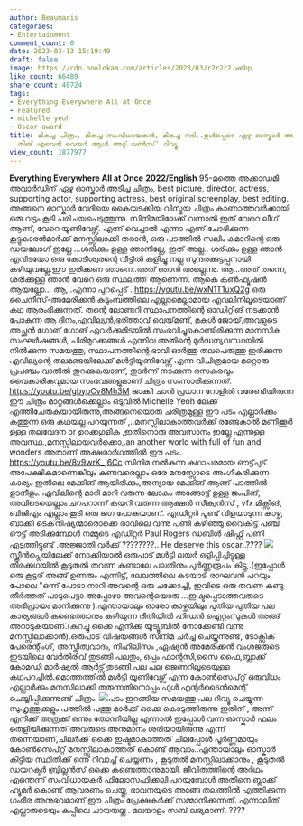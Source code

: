 ```yaml
---
author: Beaumaris
categories:
- Entertainment
comment_count: 0
date: 2023-03-13 15:19:49
draft: false
image: https://cdn.boolokam.com/articles/2023/03/r2r2r2.webp
like_count: 66489
share_count: 40724
tags:
- Everything Everywhere All at Once
- Featured
- michelle yeoh
- Oscar award
title: മികച്ച ചിത്രം, മികച്ച സംവിധായകൻ, മികച്ച നടി..ഉൾപ്പെടെ ഏഴു ഓസ്കാർ അടിച്ച 'എവെരി
  തിങ് എവെരി വെയർ ആൾ അറ്റ് വൺസ്' റിവ്യൂ
view_count: 1877977
---
```


**Everything Everywhere All at Once** **2022/English** 95-മത്തെ അക്കാഡമി അവാർഡിന് ഏഴു ഓസ്കാർ അടിച്ച ചിത്രം, best picture, director, actress, supporting actor, supporting actress, best original screenplay, best editing. അങ്ങനെ ഓസ്കാർ വേദിയെ കൈയടക്കിയ വിസ്മയ ചിത്രം കാണാത്തവർക്കായി ഒരു വട്ടം കൂടി പരിചയപെടുത്തുന്നു. സിനിമയിലേക്ക് വന്നാൽ ഇത് വേറെ ലീഗ് ആണ്, വേറെ യൂണിവേഴ്സ്. എന്ന് വെച്ചാൽ എന്നാ എന്ന് ചോദിക്കുന്ന കൂട്ടുകാരൻമാർക്ക് മനസ്സിലാക്കി തരാൻ, ഒരു പടത്തിൽ സലിം കുമാറിന്റെ ഒരു ഡയലോഗ് ഇല്ലേ ...ശരിക്കും ഉള്ള ഞാനില്ലേ, ഇത് അല്ല.. ശരിക്കും ഉള്ള ഞാൻ എവിടയോ ഒരു കോടീശ്വരന്റെ വീട്ടിൽ കുളിച്ചു നല്ല സുന്ദരക്കുട്ടപ്പനായി കഴിയുവല്ലേ.ഈ ഇരിക്കണ ഞാനെ..അത് ഞാൻ അല്ലെന്നു. ആ...അത് തന്നെ, ശരിക്കുള്ള ഞാൻ വേറെ ഒരു സ്ഥലത്ത് ആണെന്ന്. ആകെ കൺഫ്യൂഷൻ ആയല്ലോ... ആ,..എന്നാ പുറപ്പെട് . https://youtu.be/wxN1T1uxQ2g ഒരു ചൈനീസ്-അമേരിക്കൻ കുടുംബത്തിലെ എല്ലാമെല്ലാമായ എവലിനിലൂടെയാണ് കഥ ആരംഭിക്കുന്നത്. തന്റെ ലോണ്ടറി സ്ഥാപനത്തിന്റെ ഓഡിറ്റിങ് നടക്കാൻ പോകുന്ന ആ ദിനം,എവില്യൻ,ഭര്ത്താവ് വെയ്‌മണ്ട്, മകൾ ജോയ്,അവളുടെ അച്ഛൻ ഗോങ് ഗോങ് ഏവർക്കുമിടയിൽ സംഭവിച്ചുകൊണ്ടിരിക്കുന്ന മാനസിക സംഘർഷങ്ങൾ, പിരിമുറക്കങ്ങൾ എന്നിവ അതിന്റെ മൂർദ്ധന്യവസ്ഥയിൽ നിൽക്കുന്ന സമയത്തു, സ്ഥാപനത്തിന്റെ ഭാവി ഓർത്തു തലപെരുത്തു ഇരിക്കുന്ന എവില്യന്റെ തലമണ്ടയിലേക്ക് മൾട്ടിയൂണിവേഴ്സ് എന്ന വിചിത്രമായ മറ്റൊരു പ്രപഞ്ചം വാതിൽ തുറക്കുകയാണ്, തുടർന്ന് നടക്കുന്ന രസകരവും വൈകാരികവുമായ സംഭവങ്ങളുമാണ് ചിത്രം സംസാരിക്കുന്നത്. https://youtu.be/gbypCv8Mh3M ജാക്കി ചാൻ പ്രധാന റോളിൽ വരേണ്ടിയിരുന്ന ഈ ചിത്രം മാറ്റങ്ങൾക്കെല്ലാം ഒടുവിൽ Michelle Yeoh ലേക്ക് എത്തിചേരുകയായിരുന്നു,അങ്ങനെയൊരു ചരിത്രമുള്ള ഈ പടം എല്ലാർക്കും കത്തുന്ന ഒരു കഥയല്ല പറയുന്നത് ,..മനസ്സിലാകാത്തവർക്ക് രണ്ടേകാൽ മണിക്കൂർ ഉള്ള തലവേദന or ഉറക്കഗുളിക ,ഇതിനൊരു അവസാനം ഇല്ലേ എന്നുള്ള അവസ്ഥ.,മനസ്സിലായവർക്കൊ,.an another world with full of fun and wonders അതാണ് അക്ഷരാർഥത്തിൽ ഈ പടം. https://youtu.be/8v9wrK_j6Cc സിനിമ നൽകുന്ന കഥാപരമായ ഔട്ട്‌പുട് അപേക്ഷികമാണെങ്കിലും കണ്ടവരെല്ലാം ഒരേ മനസ്സോടെ അംഗീകരിക്കുന്ന കാര്യം ഇതിലെ മേക്കിങ് ആയിരിക്കും,അന്യായ മേക്കിങ് ആണ് പടത്തിൽ ഉടനീളം. എവിലിന്റെ മാറി മാറി വരുന്ന ലോകം അങ്ങോട്ട് ഉള്ള ജംപിങ്, അവിടെയെല്ലാം ചറപറാന്ന് കയറി വരുന്ന ആക്ഷൻ സീക്വൻസ് , vfx മിക്സിങ്, ബിജിഎം എല്ലാം കൂടി ഒരു ജഗ പോകയാണ്. എഡിറ്റർ പൂണ്ട് വിളയാടുന്ന കാഴ്ച, ബാക്കി ടെക്‌നിഷ്യന്മാരൊക്കെ രാവിലെ വന്നു പണി കഴിഞ്ഞു വൈകിട്ട് പഞ്ച് ഔട്ട്‌ അടിക്കുമ്പോൾ നമ്മുടെ എഡിറ്റർ Paul Rogers ഡബിൾ ഷിഫ്റ്റ് പണി എടുത്തിട്ടുണ്ട് .അജ്ജാതി വർക്ക്‌ ????????.. He deserve this oscar..???? ![](https://cdn.boolokam.com/articles/2023/03/r2r2r2.webp)സ്ക്രീൻപ്ലെയിലേക്ക് നോക്കിയാൽ ഒരുപാട് മൾട്ടി ലയർ ഒളിപ്പിച്ചിട്ടുള്ള തിരക്കഥയിൽ കൂടുതൽ തവണ കണ്ടാലേ പലതിനും പൂർണ്ണരൂപം കിട്ടു,.(ഇപ്പോൾ ഒരു കൂട്ടര് അങ്ങ് ഉണരും എന്നിട്ട്, ലേലത്തിലെ കടയാടി രാഘവൻ പറയും പോലെ "ഒന്ന് പോടാ നാറി അവന്റെ ഒരു ചക്കോച്ചി, ഇവിടെ ഒരു തവണ കണ്ടു തീർത്തത് പാടുപെട്ടാ അപ്പോഴാ അവന്റെയൊരു ...ഇഷ്ടപ്പെടാത്തവരുടെ അഭിപ്രായം മാനിക്കുന്നു ).എന്തായാലും ഓരോ കാഴ്ചയിലും പുതിയ പുതിയ പല കാര്യങ്ങൾ കണ്ടെത്താനും കഴിയുന്ന രീതിയിൽ ഹിഡൻ ഐറ്റംസുകൾ അങ്ങ് അറാടുകയാണ്.(കുറച്ചു ഒക്കെ എനിക്കു യൂട്യൂബിൽ നോക്കേണ്ടി വന്നു മനസ്സിലാക്കാൻ).ഒരുപാട് വിഷയങ്ങൾ സിനിമ ചർച്ച ചെയ്യുന്നുണ്ട്, ടോക്സിക് പേരെന്റിംഗ്, അസ്തിത്വവാദം, നിഹിലിസം ,ഏഷ്യൻ അമേരിക്കൻ വംശജരുടെ ഇടയിലെ വേർതിരിവ് തുടങ്ങി പലതും, ഒപ്പം ഫാന്റസി,സൈ ഫൈ,ബ്ലാക്ക് കോമഡി മാർഷ്യൽ ആർട്സ് തുടങ്ങി പല പല ജെണറിലൂടെയുള്ള കഥപറച്ചിൽ.മൊത്തത്തിൽ മൾട്ടി യൂണിവേഴ്സ് എന്ന കോൺസെപ്റ്റ് ഒരുവിധം എല്ലാർക്കും മനസിലാക്കി തരുന്നതിനൊപ്പം ഫുൾ എന്റർടൈൻമെന്റ് ചെയ്യിപ്പിക്കുന്നുണ്ട് ചിത്രം. ![](https://cdn.boolokam.com/articles/2023/03/geeegeg-1024x576.webp)പടം ഇറങ്ങിയ സമയത്തു പല റിവ്യൂ ചെയ്യുന്ന സുഹൃത്തുക്കളും പത്തിൽ പത്തു മാർക്ക് ഒക്കെ കൊടുത്തിരുന്നു ഇതിന് , അന്ന് എനിക്ക് അത്രക്ക് ഒന്നും തോന്നിയില്ല എന്നാൽ ഇപ്പോൾ വന്ന ഓസ്കാർ ഫലം തെളിയിക്കുന്നത് അവരുടെ അനുമാനം ശരിയായിരുന്നു എന്ന് തന്നെയാണ്,ചിലർക്ക് ഒക്കെ ഇഷ്ടമാകാത്തത് ചിലപ്പോൾ പൂർണ്ണമായും കോൺസെപ്റ്റ് മനസ്സിലാകാത്തത് കൊണ്ട് ആവാം..എന്തായാലും ഓസ്കാർ കിട്ടിയ സ്ഥിതിക്ക് ഒന്ന് റീവാച്ച് ചെയ്യണം , കൂടുതൽ മനസ്സിലാക്കാനും , കൂടുതൽ ഡയറക്ടർ ബ്രില്ലൻസ് ഒക്കെ കണ്ടെത്താനുമായി. ജീവിതത്തിന്റെ അർഥം എന്തെന്ന് സംവിധായകർ ഫിലോസഫിക്കലി പറയുമ്പോൾ അതിനെ ബ്ലാക്ക് ഹ്യൂമർ കൊണ്ട് ആവരണം ചെയ്തു, ഭാവനയുടെ അങ്ങേ തലത്തിൽ എത്തിക്കുന്ന ഗംഭീര അനുഭവമാണ് ഈ ചിത്രം പ്രേക്ഷകർക്ക് സമ്മാനിക്കുന്നത്. എന്നാലിത് എല്ലാരുടെയും കപ്പിലെ ചായയല്ല . മലയാളം സബ് ലഭ്യമാണ്. ????